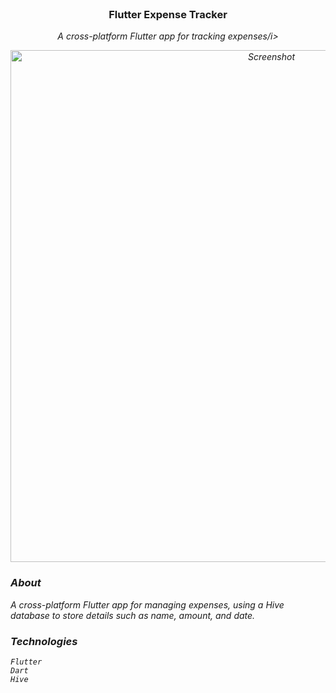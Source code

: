<br/>
<div align="center">
  <h3 align="center">Flutter Expense Tracker</h3>
  <p align="center"><i>A cross-platform Flutter app for tracking expenses/i></p>
    <img width="819" alt="Screenshot" src="https://github.com/ArcticKangaroo/Flutter-Expense-Tracker/assets/62847649/d4e2bb01-4b0d-440f-8c3c-2a52db097df5">
</div>

### About
A cross-platform Flutter app for managing expenses, using a Hive database to store details such as name, amount, and date.

### Technologies
    Flutter
    Dart
    Hive
